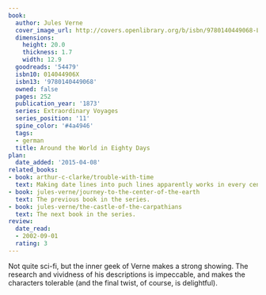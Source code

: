 ```yaml
---
book:
  author: Jules Verne
  cover_image_url: http://covers.openlibrary.org/b/isbn/9780140449068-L.jpg
  dimensions:
    height: 20.0
    thickness: 1.7
    width: 12.9
  goodreads: '54479'
  isbn10: 014044906X
  isbn13: '9780140449068'
  owned: false
  pages: 252
  publication_year: '1873'
  series: Extraordinary Voyages
  series_position: '11'
  spine_color: '#4a4946'
  tags:
  - german
  title: Around the World in Eighty Days
plan:
  date_added: '2015-04-08'
related_books:
- book: arthur-c-clarke/trouble-with-time
  text: Making date lines into puch lines apparently works in every century.
- book: jules-verne/journey-to-the-center-of-the-earth
  text: The previous book in the series.
- book: jules-verne/the-castle-of-the-carpathians
  text: The next book in the series.
review:
  date_read:
  - 2002-09-01
  rating: 3
---
```


Not quite sci-fi, but the inner geek of Verne makes a strong showing. The research and vividness of his descriptions is
impeccable, and makes the characters tolerable (and the final twist, of course, is delightful).
